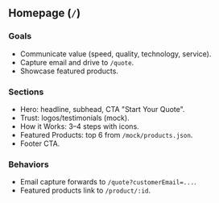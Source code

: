## Homepage (`/`)

### Goals
- Communicate value (speed, quality, technology, service).
- Capture email and drive to `/quote`.
- Showcase featured products.

### Sections
- Hero: headline, subhead, CTA "Start Your Quote".
- Trust: logos/testimonials (mock).
- How it Works: 3–4 steps with icons.
- Featured Products: top 6 from `/mock/products.json`.
- Footer CTA.

### Behaviors
- Email capture forwards to `/quote?customerEmail=...`.
- Featured products link to `/product/:id`.


